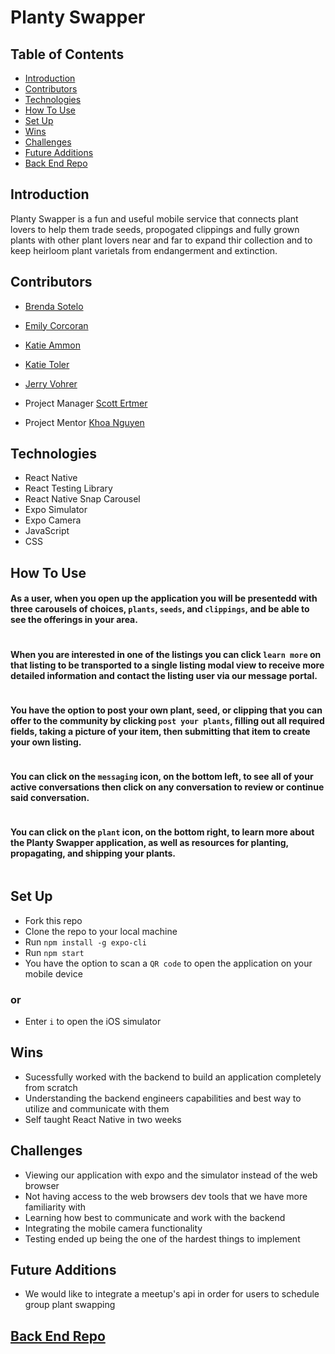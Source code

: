 # Planty Swapper
## Table of Contents
  - [Introduction](#Introduction)
  - [Contributors](#Contributors)
  - [Technologies](#Technologies)
  - [How To Use](#How-To-Use)
  - [Set Up](#Set-Up)
  - [Wins](#Wins)
  - [Challenges](#Challenges)
  - [Future Additions](#Future-Additions)
  - [Back End Repo](#Back-End-Repo)   

## Introduction
Planty Swapper is a fun and useful mobile service that connects plant lovers to help them trade seeds, propogated clippings and fully grown plants with other plant lovers near and far to expand thir collection and to keep heirloom plant varietals from endangerment and extinction. 

## Contributors
- [Brenda Sotelo](https://github.com/BrendaSotel0)
- [Emily Corcoran](https://github.com/Emily-Cathleen)
- [Katie Ammon](https://github.com/kammon10)
- [Katie Toler](https://github.com/KATIETOLER)
- [Jerry Vohrer](https://github.com/Jerry-Vrrr)


- Project Manager [Scott Ertmer](https://github.com/sertmer)
- Project Mentor [Khoa Nguyen](https://github.com/Omegaeye)


## Technologies           
- React Native
- React Testing Library
- React Native Snap Carousel
- Expo Simulator
- Expo Camera
- JavaScript
- CSS

## How To Use
#### As a user, when you open up the application you will be presentedd with three carousels of choices, `plants`, `seeds`, and `clippings`, and be able to see the offerings in your area.
![]()
#### When you are interested in one of the listings you can click `learn more` on that listing to be transported to a single listing modal view to receive more detailed information and contact the listing user via our message portal. 
![]()
#### You have the option to post your own plant, seed, or clipping that you can offer to the community by clicking `post your plants`, filling out all required fields, taking a picture of your item, then submitting that item to create your own listing.
![]()

#### You can click on the `messaging` icon, on the bottom left, to see all of your active conversations then click on any conversation to review or continue said conversation.
![]()

#### You can click on the `plant` icon, on the bottom right, to learn more about the Planty Swapper application, as well as resources for planting, propagating, and shipping your plants.
![]()

## Set Up
- Fork this repo  
- Clone the repo to your local machine
- Run `npm install -g expo-cli`
- Run `npm start` 
- You have the option to scan a `QR code` to open the application on your mobile device 
### or
- Enter `i` to open the iOS simulator 

## Wins
- Sucessfully worked with the backend to build an application completely from scratch
- Understanding the backend engineers capabilities and best way to utilize and communicate with them
- Self taught React Native in two weeks  

## Challenges
- Viewing our application with expo and the simulator instead of the web browser
- Not having access to the web browsers dev tools that we have more familiarity with
- Learning how best to communicate and work with the backend
- Integrating the mobile camera functionality
- Testing ended up being the one of the hardest things to implement        

## Future Additions
- We would like to integrate a meetup's api in order for users to schedule group plant swapping  

## [Back End Repo](https://github.com/Plant-Connect/plant_connect_rails)
